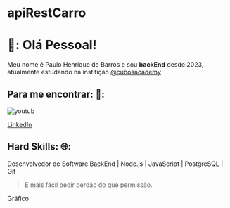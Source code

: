 # apiRestCarro

# 🚀: Olá Pessoal!

Meu nome é Paulo Henrique de Barros e sou **backEnd** desde 2023, atualmente estudando na institição [@cubosacademy](http://cubos.academy/)

## Para me encontrar: 🚨:

![youtub](https://img.shields.io/youtubr-ff0000?style=for-the-badge&logo=youtub&logColor=white)

[LinkedIn](https://www.linkedin.com/in/paulo-barros-3bb732270/DF0174) 

## Hard Skills:     🌐:
Desenvolvedor de Software BackEnd | Node.js | JavaScript | PostgreSQL  | Git

> É mais fácil pedir perdão do que permissão.

Gráfico 
